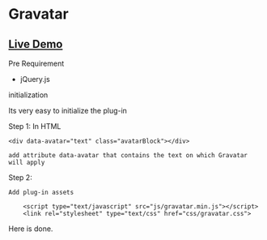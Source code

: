 # Gravatar

## [Live Demo](http://flippace.com/jQuery-gravatar/)

Pre Requirement 

- jQuery.js

initialization 

Its very easy to initialize the plug-in 

Step 1: 
	In HTML 
	
	<div data-avatar="text" class="avatarBlock"></div>
	
	add attribute data-avatar that contains the text on which Gravatar will apply
	

Step 2:
	
	Add plug-in assets
	
		<script type="text/javascript" src="js/gravatar.min.js"></script>
		<link rel="stylesheet" type="text/css" href="css/gravatar.css">
		
Here is done. 		
	
	

